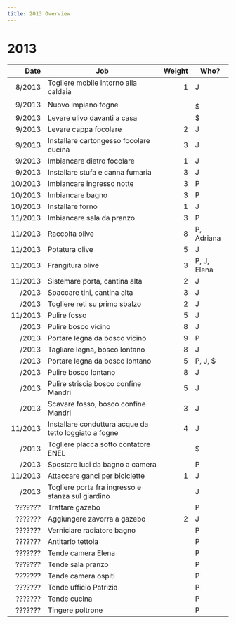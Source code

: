 ```yaml
---
title: 2013 Overview
---
```


# 2013

| Date        | Job           | Weight  | Who? |
| -----------:| ------------- | -------:| ---- |
|  8/2013 | Togliere mobile intorno alla caldaia | 1 | J |
|  9/2013 | Nuovo impiano fogne |  | $$$$$ |
|  9/2013 | Levare ulivo davanti a casa |  | $ |
|  9/2013 | Levare cappa focolare | 2 | J |
|  9/2013 | Installare cartongesso focolare cucina | 3 | J |
|  9/2013 | Imbiancare dietro focolare | 1 | J |
|  9/2013 | Installare stufa e canna fumaria | 3 | J |
| 10/2013 | Imbiancare ingresso notte | 3 | P |
| 10/2013 | Imbiancare bagno | 3 | P |
| 10/2013 | Installare forno | 1 | J |
| 11/2013 | Imbiancare sala da pranzo | 3 | P |
| 11/2013 | Raccolta olive | 8 | P, Adriana |
| 11/2013 | Potatura olive | 5 | J |
| 11/2013 | Frangitura olive | 3 | P, J, Elena |
| 11/2013 | Sistemare porta, cantina alta | 2 | J |
|   /2013 | Spaccare tini, cantina alta | 3 | J |
|   /2013 | Togliere reti su primo sbalzo | 2 | J |
| 11/2013 | Pulire fosso | 5 | J |
|   /2013 | Pulire bosco vicino | 8 | J |
|   /2013 | Portare legna da bosco vicino | 9 | P |
|   /2013 | Tagliare legna, bosco lontano | 8 | J |
|   /2013 | Portare legna da bosco lontano | 5 | P, J, $ |
|   /2013 | Pulire bosco lontano | 8 | J |
|   /2013 | Pulire striscia bosco confine Mandri | 5 | J |
|   /2013 | Scavare fosso, bosco confine Mandri | 3 | J |
| 11/2013 | Installare conduttura acque da tetto loggiato a fogne | 4 | J |
|   /2013 | Togliere placca sotto contatore ENEL |  | $ |
|   /2013 | Spostare luci da bagno a camera |  | P |
| 11/2013 | Attaccare ganci per biciclette | 1 | J |
|   /2013 | Togliere porta fra ingresso e stanza sul giardino |  | J |
| ??????? | Trattare gazebo |  | P |
| ??????? | Aggiungere zavorra a gazebo | 2 | J |
| ??????? | Verniciare radiatore bagno |  | P |
| ??????? | Antitarlo tettoia |  | P |
| ??????? | Tende camera Elena |  | P |
| ??????? | Tende sala pranzo |  | P |
| ??????? | Tende camera ospiti |  | P |
| ??????? | Tende ufficio Patrizia |  | P |
| ??????? | Tende cucina |  | P |
| ??????? | Tingere poltrone |  | P |
